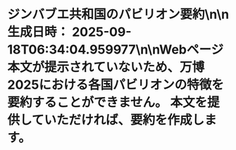 # ジンバブエ共和国のパビリオン要約\n\n**生成日時：** 2025-09-18T06:34:04.959977\n\nWebページ本文が提示されていないため、万博2025における各国パビリオンの特徴を要約することができません。  本文を提供していただければ、要約を作成します。